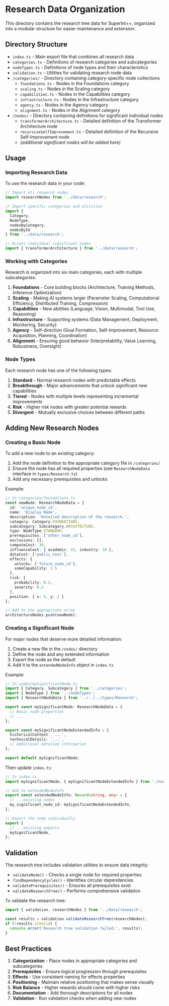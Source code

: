 # Research Data Organization

This directory contains the research tree data for SuperInt++, organized into a modular structure for easier maintenance and extension.

## Directory Structure

- `index.ts` - Main export file that combines all research data
- `categories.ts` - Definitions of research categories and subcategories
- `nodeTypes.ts` - Definitions of node types and their characteristics
- `validation.ts` - Utilities for validating research node data
- `/categories/` - Directory containing category-specific node collections
  - `foundations.ts` - Nodes in the Foundations category
  - `scaling.ts` - Nodes in the Scaling category
  - `capabilities.ts` - Nodes in the Capabilities category
  - `infrastructure.ts` - Nodes in the Infrastructure category
  - `agency.ts` - Nodes in the Agency category
  - `alignment.ts` - Nodes in the Alignment category
- `/nodes/` - Directory containing definitions for significant individual nodes
  - `transformerArchitecture.ts` - Detailed definition of the Transformer Architecture node
  - `recursiveSelfImprovement.ts` - Detailed definition of the Recursive Self-Improvement node
  - *(additional significant nodes will be added here)*

## Usage

### Importing Research Data

To use the research data in your code:

```typescript
// Import all research nodes
import researchNodes from '../data/research';

// Import specific categories and utilities
import { 
  Category, 
  NodeType, 
  nodesByCategory, 
  nodesById 
} from '../data/research';

// Access individual significant nodes
import { transformerArchitecture } from '../data/research';
```

### Working with Categories

Research is organized into six main categories, each with multiple subcategories:

1. **Foundations** - Core building blocks (Architecture, Training Methods, Inference Optimization)
2. **Scaling** - Making AI systems larger (Parameter Scaling, Computational Efficiency, Distributed Training, Compression)
3. **Capabilities** - New abilities (Language, Vision, Multimodal, Tool Use, Reasoning)
4. **Infrastructure** - Supporting systems (Data Management, Deployment, Monitoring, Security)
5. **Agency** - Self-direction (Goal Formation, Self-Improvement, Resource Acquisition, Planning, Coordination)
6. **Alignment** - Ensuring good behavior (Interpretability, Value Learning, Robustness, Oversight)

### Node Types

Each research node has one of the following types:

1. **Standard** - Normal research nodes with predictable effects
2. **Breakthrough** - Major advancements that unlock significant new capabilities
3. **Tiered** - Nodes with multiple levels representing incremental improvements
4. **Risk** - Higher risk nodes with greater potential rewards
5. **Divergent** - Mutually exclusive choices between different paths

## Adding New Research Nodes

### Creating a Basic Node

To add a new node to an existing category:

1. Add the node definition to the appropriate category file in `/categories/`
2. Ensure the node has all required properties (see `ResearchNodeData` interface in `types/Research.ts`)
3. Add any necessary prerequisites and unlocks

Example:

```typescript
// In categories/foundations.ts
const newNode: ResearchNodeData = {
  id: 'unique_node_id',
  name: 'Display Name',
  description: 'Detailed description of the research.',
  category: Category.FOUNDATIONS,
  subcategory: Subcategory.ARCHITECTURE,
  type: NodeType.STANDARD,
  prerequisites: ['other_node_id'],
  exclusions: [],
  computeCost: 30,
  influenceCost: { academic: 15, industry: 10 },
  dataCost: ['public_text'],
  effects: {
    unlocks: ['future_node_id'],
    someCapability: 1.5
  },
  risk: {
    probability: 0.1,
    severity: 0.2
  },
  position: { x: 5, y: 2 }
};

// Add to the appropriate array
architectureNodes.push(newNode);
```

### Creating a Significant Node

For major nodes that deserve more detailed information:

1. Create a new file in the `/nodes/` directory
2. Define the node and any extended information
3. Export the node as the default
4. Add it to the `extendedNodeInfo` object in `index.ts`

Example:

```typescript
// In nodes/mySignificantNode.ts
import { Category, Subcategory } from '../categories';
import { NodeType } from '../nodeTypes';
import { ResearchNodeData } from '../../../types/Research';

export const mySignificantNode: ResearchNodeData = {
  // Basic node properties
  // ...
};

export const mySignificantNodeExtendedInfo = {
  historicalContext: `...`,
  technicalDetails: `...`,
  // Additional detailed information
};

export default mySignificantNode;
```

Then update `index.ts`:

```typescript
// In index.ts
import mySignificantNode, { mySignificantNodeExtendedInfo } from './nodes/mySignificantNode';

// Add to extendedNodeInfo
export const extendedNodeInfo: Record<string, any> = {
  // ...existing nodes
  my_significant_node_id: mySignificantNodeExtendedInfo,
};

// Export the node individually
export {
  // ...existing exports
  mySignificantNode,
};
```

## Validation

The research tree includes validation utilities to ensure data integrity:

- `validateNode()` - Checks a single node for required properties
- `findDependencyCycles()` - Identifies circular dependencies
- `validatePrerequisites()` - Ensures all prerequisites exist
- `validateResearchTree()` - Performs comprehensive validation

To validate the research tree:

```typescript
import { validation, researchNodes } from '../data/research';

const results = validation.validateResearchTree(researchNodes);
if (!results.isValid) {
  console.error('Research tree validation failed:', results);
}
```

## Best Practices

1. **Categorization** - Place nodes in appropriate categories and subcategories
2. **Prerequisites** - Ensure logical progression through prerequisites
3. **Effects** - Use consistent naming for effects properties
4. **Positioning** - Maintain relative positioning that makes sense visually
5. **Risk Balance** - Higher rewards should come with higher risks
6. **Documentation** - Add thorough descriptions for all nodes
7. **Validation** - Run validation checks when adding new nodes